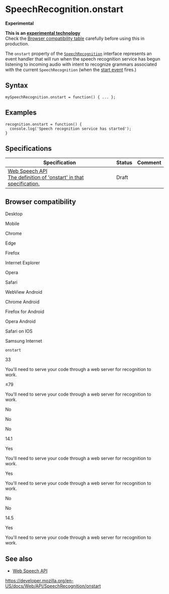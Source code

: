SpeechRecognition.onstart
=========================

**Experimental**

**This is an [experimental technology](https://developer.mozilla.org/en-US/docs/MDN/Guidelines/Conventions_definitions#experimental)**  
Check the [Browser compatibility table](#browser_compatibility) carefully before using this in production.

The `onstart` property of the [`SpeechRecognition`](../speechrecognition) interface represents an event handler that will run when the speech recognition service has begun listening to incoming audio with intent to recognize grammars associated with the current `SpeechRecognition` (when the [start event](start_event) fires.)

Syntax
------

    mySpeechRecognition.onstart = function() { ... };

Examples
--------

    recognition.onstart = function() {
      console.log('Speech recognition service has started');
    }

Specifications
--------------

<table><thead><tr class="header"><th>Specification</th><th>Status</th><th>Comment</th></tr></thead><tbody><tr class="odd"><td><a href="https://wicg.github.io/speech-api/#dom-speechrecognition-onstart">Web Speech API<br />
<span class="small">The definition of 'onstart' in that specification.</span></a></td><td><span class="spec-draft">Draft</span></td><td></td></tr></tbody></table>

Browser compatibility
---------------------

Desktop

Mobile

Chrome

Edge

Firefox

Internet Explorer

Opera

Safari

WebView Android

Chrome Android

Firefox for Android

Opera Android

Safari on IOS

Samsung Internet

`onstart`

33

You'll need to serve your code through a web server for recognition to work.

≤79

You'll need to serve your code through a web server for recognition to work.

No

No

No

14.1

Yes

You'll need to serve your code through a web server for recognition to work.

Yes

You'll need to serve your code through a web server for recognition to work.

No

No

14.5

Yes

You'll need to serve your code through a web server for recognition to work.

See also
--------

-   [Web Speech API](../web_speech_api)

<a href="https://developer.mozilla.org/en-US/docs/Web/API/SpeechRecognition/onstart" class="_attribution-link">https://developer.mozilla.org/en-US/docs/Web/API/SpeechRecognition/onstart</a>
